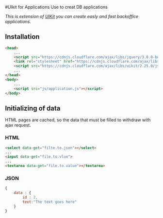 #UIkit for Applications
Use to creat DB applications

*This is extension of [UIKit](http://getuikit.com/) you can create easly and fast backoffice applications.*

## Installation
```html
<head>
    ...
    <script src="https://cdnjs.cloudflare.com/ajax/libs/jquery/3.0.0-beta1/jquery.min.js"></script>
    <link rel="stylesheet" href="https://cdnjs.cloudflare.com/ajax/libs/uikit/2.25.0/css/uikit.min.css"/>
    <script src="https://cdnjs.cloudflare.com/ajax/libs/uikit/2.25.0/js/uikit.min.js"></script>
    ...
</head>
<body>
    ...
    <script src="js/application.js"></script>
</body>
```

## Initializing of data
HTML pages are cached, so the data that must be filled to withdraw with ajax request.

### HTML
```html
<select data-get="filte.to.json"></select>
...
<input data-get="file.to.vlue">
...
<textarea data-get="file.to.value"></textarea>
```

### JSON
```javascript
{ 
    data : {   
        id : 2, 
        text:"The text goes here"
    }
}
```
